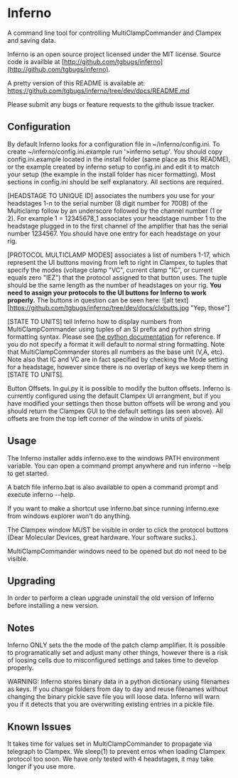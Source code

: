 Inferno
=======
A command line tool for controlling MultiClampCommander and Clampex and saving data.

Inferno is an open source project licensed under the MIT license.
Source code is availble at [http://github.com/tgbugs/inferno](http://github.com/tgbugs/inferno).

A pretty version of this README is available at:
https://github.com/tgbugs/inferno/tree/dev/docs/README.md

Please submit any bugs or feature requests to the github issue tracker.

Configuration
-------------
By default Inferno looks for a configuration file in ~/inferno/config.ini.
To create ~/inferno/config.ini.example run '>inferno setup'. You should copy
config.ini.example located in the install folder (same place as this README),
or the example created by inferno setup to config.ini and edit it to match
your setup (the example in the install folder has nicer formatting). Most
sections in config.ini should be self explanatory. All sections are required.

[HEADSTAGE TO UNIQUE ID] associates the numbers you use for your headstages 1-n
to the serial number (8 digit number for 700B)  of the Multiclamp follow by an
underscore followed by the channel number (1 or 2). For example 1 = 12345678_1
associates your headstage number 1 to the headstage plugged in to the first
channel of the amplifier that has the serial number 1234567. You should have one
entry for each headstage on your rig.  

[PROTOCOL MULTICLAMP MODES] associates a list of numbers 1-17, which represent
the UI buttons moving from left to right in Clampex, to tuples that specify the
modes (voltage clamp "VC", current clamp "IC", or current equals zero "IEZ")
that the protocol assigned to that button uses. The tuple should be the same
length as the number of headstages on your rig. __You need to assign your
protocols to the UI buttons for Inferno to work properly.__ The buttons in
question can be seen here:
![alt text][https://github.com/tgbugs/inferno/tree/dev/docs/clxbutts.jpg "Yep, those"]

[STATE TO UNITS] tell Inferno how to display numbers from MultiClampCommander
using tuples of an SI prefix and python string formatting syntax. Please see
[the python documentation](https://docs.python.org/3.3/library/string.html#format-specification-mini-language)
for reference. If you do not specify a format it will default to normal string
formatting. Note that MultiClampCommander stores all numbers as the base unit
(V,A, etc). Note also that IC and VC are in fact specified by checking the Mode
setting for a headstage, however since there is no overlap of keys we keep
them in [STATE TO UNITS].

Button Offsets. In gui.py it is possible to modify the button offsets.
Inferno is currently configured using the default Clampex UI arrangment, but
if you have modified your settings then those button offsets will be wrong and
you should return the Clampex GUI to the default settings (as seen above).
All offsets are from the top left corner of the window in units of pixels.

Usage
-----
The Inferno installer adds inferno.exe to the windows PATH environment variable.
You can open a command prompt anywhere and run inferno --help to get started.

A batch file inferno.bat is also available to open a command prompt and execute
inferno --help.

If you want to make a shortcut use inferno.bat since running
inferno.exe from windows explorer won't do anything.

The Clampex window MUST be visible in order to click the protocol buttons
(Dear Molecular Devices, great hardware. Your software sucks.).

MultiClampCommander windows need to be opened but do not need to be visible.

Upgrading
---------
In order to perform a clean upgrade uninstall the old version of Inferno before
installing a new version.

Notes
-----
Inferno ONLY sets the the mode of the patch clamp amplifier. It is possible to
programatically set and adjust many other things, however there is a risk of
loosing cells due to misconfigured settings and takes time to develop properly.

WARNING: Inferno stores binary data in a python dictionary using filenames as
keys. If you change folders from day to day and reuse filenames without changing
the binary pickle save file you will loose data. Inferno will warn you if it detects
that you are overwriting existing entries in a pickle file.

Known Issues
------------
It takes time for values set in MultiClampCommander to propagate via telegraph
to Clampex. We sleep(1) to prevent erros when loading Clampex protocol too soon.
We have only tested with 4 headstages, it may take longer if you use more.
